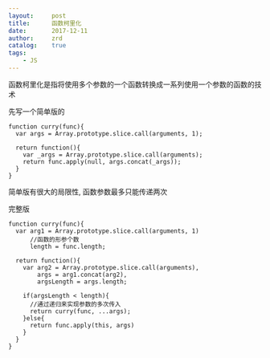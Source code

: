 ```yaml
---
layout:     post
title:      函数柯里化
date:       2017-12-11
author:     zrd
catalog:    true
tags:
    - JS
---
```


函数柯里化是指将使用多个参数的一个函数转换成一系列使用一个参数的函数的技术

先写一个简单版的
```
function curry(func){
  var args = Array.prototype.slice.call(arguments, 1);
  
  return function(){
    var _args = Array.prototype.slice.call(arguments);
    return func.apply(null, args.concat(_args));
  }
}
```
简单版有很大的局限性, 函数参数最多只能传递两次

完整版
```
function curry(func){
  var arg1 = Array.prototype.slice.call(arguments, 1)
      //函数的形参个数
      length = func.length;
      
  return function(){
    var arg2 = Array.prototype.slice.call(arguments),
        args = arg1.concat(arg2),
        argsLength = args.length;
    
    if(argsLength < length){
      //通过递归来实现参数的多次传入
      return curry(func, ...args);
    }else{
      return func.apply(this, args) 
    }
  }
}
```

























